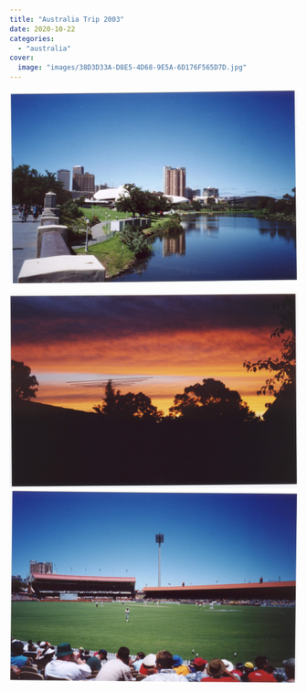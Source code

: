 ```yaml
---
title: "Australia Trip 2003"
date: 2020-10-22
categories:
  - "australia"
cover:
  image: "images/38D3D33A-D8E5-4D68-9E5A-6D176F565D7D.jpg"
---
```


![](images/38D3D33A-D8E5-4D68-9E5A-6D176F565D7D.jpg)

![](images/docu0037-3-scaled.jpg)
![](images/C5362BDD-7E93-4D84-ADCE-8635C5D84034.jpg)
